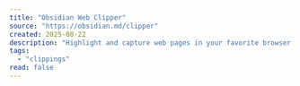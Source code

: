 ```yaml
---
title: "Obsidian Web Clipper"
source: "https://obsidian.md/clipper"
created: 2025-08-22
description: "Highlight and capture web pages in your favorite browser. Save anything and everything with just one click."
tags:
  - "clippings"
read: false
---
```

